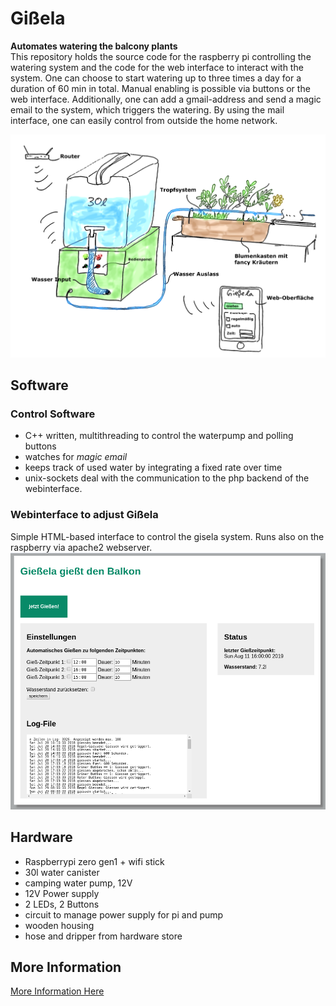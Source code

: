 # Gißela
**Automates watering the balcony plants**<br>
This repository holds the source code for the raspberry pi controlling the watering system and the code for the web interface to interact with the system. One can choose to start watering up to three times a day for a duration of 60 min in total. Manual enabling is possible via buttons or the web interface. Additionally, one can add a gmail-address and send a magic email to the system, which triggers the watering. By using the mail interface, one can easily control from outside the home network.

![Giselasystem](doc/overallSystem.jpg)

## Software

### Control Software
* C++ written, multithreading to control the waterpump and polling buttons
* watches for *magic email*
* keeps track of used water by integrating a fixed rate over time
* unix-sockets deal with the communication to the php backend of the webinterface.

### Webinterface to adjust Gißela
Simple HTML-based interface to control the gisela system. Runs also on the raspberry via apache2 webserver.
![Giselasystem](doc/gisela_webinterface.png)

## Hardware
* Raspberrypi zero gen1 + wifi stick
* 30l water canister
* camping water pump, 12V
* 12V Power supply
* 2 LEDs, 2 Buttons
* circuit to manage power supply for pi and pump
* wooden housing
* hose and dripper from hardware store

## More  Information
[More Information Here](https://github.com/merklel/Giesela/blob/master/doc/giesela.pdf)
